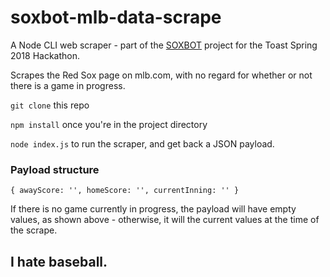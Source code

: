 # soxbot-mlb-data-scrape

A Node CLI web scraper - part of the [SOXBOT](https://github.com/demarsdouglas/soxbot) project for the Toast Spring 2018 Hackathon.

Scrapes the Red Sox page on mlb.com, with no regard for whether or not there is a game in progress.

`git clone` this repo

`npm install` once you're in the project directory

`node index.js` to run the scraper, and get back a JSON payload.

### Payload structure

`{ awayScore: '', homeScore: '', currentInning: '' }`

If there is no game currently in progress, the payload will have empty values, as shown above - otherwise, it will the current values at the time of the scrape.

## I hate baseball.